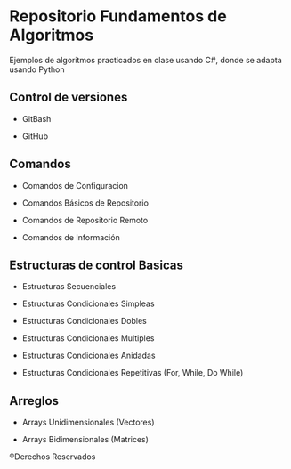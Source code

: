 # Repositorio Fundamentos de Algoritmos

Ejemplos de algoritmos practicados en clase usando C#, donde se adapta usando Python

## Control de versiones
- GitBash

- GitHub

## Comandos

- Comandos de Configuracion

- Comandos Básicos de Repositorio

- Comandos de Repositorio Remoto

- Comandos de Información
## Estructuras de control Basicas

- Estructuras Secuenciales

- Estructuras Condicionales Simpleas

- Estructuras Condicionales Dobles

- Estructuras Condicionales Multiples

- Estructuras Condicionales Anidadas

- Estructuras Condicionales Repetitivas (For, While, Do While)

## Arreglos
- Arrays Unidimensionales (Vectores)

- Arrays Bidimensionales (Matrices)

®Derechos Reservados 